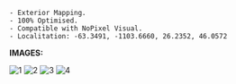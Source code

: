     - Exterior Mapping.
    - 100% Optimised.
    - Compatible with NoPixel Visual.
    - Localitation: -63.3491, -1103.6660, 26.2352, 46.0572

    
**IMAGES:**

![1](https://i.imgur.com/Tmh3sok.jpeg)
![2](https://i.imgur.com/QG9KQvw.png)
![3](https://i.imgur.com/YQSJuX9.png)
![4](https://i.imgur.com/wtIrjlb.png)
